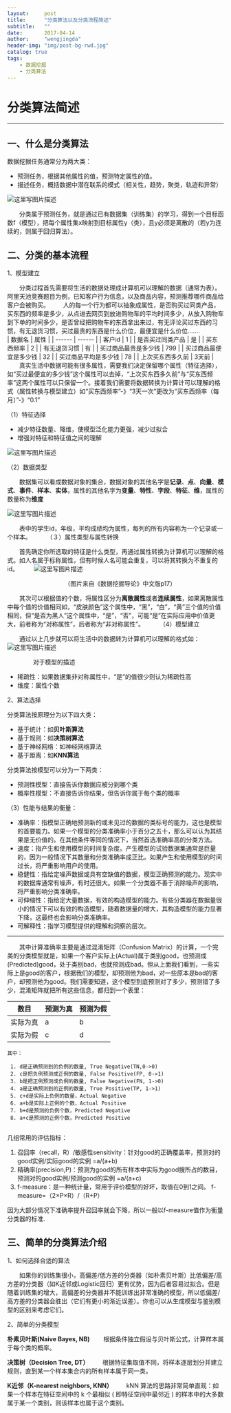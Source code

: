 ```yaml
---
layout:     post
title:      "分类算法以及分类流程简述"
subtitle:   ""
date:       2017-04-14 
author:     "wengjingda"
header-img: "img/post-bg-rwd.jpg"
catalog: true
tags:
    - 数据挖掘
    - 分类算法
---
```


分类算法简述
======


----------

**一、什么是分类算法**
-------------

数据挖掘任务通常分为两大类：

 - 预测任务，根据其他属性的值，预测特定属性的值。
 - 描述任务，概括数据中潜在联系的模式（相关性，趋势，聚类，轨迹和异常）
 
![这里写图片描述](/img/introduction-for-the-classification-process/1.jpg)<p>

　　分类属于预测任务，就是通过已有数据集（训练集）的学习，得到一个目标函数f（模型），把每个属性集x映射到目标属性y（类），且y必须是离散的（若y为连续的，则属于回归算法）。

二、**分类的基本流程**
---------

1、模型建立

 　　分类过程首先需要将生活的数据处理成计算机可以理解的数据（通常为表）。阿里天池竞赛题目为例，已知客户行为信息，以及商品内容，预测推荐哪件商品给客户会被购买。
 　　人的每一个行为都可以抽象成属性，是否购买过同类产品，买东西的频率是多少，从点进去网页到放进购物车的平均时间多少，从放入购物车到下单的时间多少，是否曾经把购物车的东西拿出来过，有无评论买过东西的习惯，有无退货习惯，买过最贵的东西是什么价位，最便宜是什么价位.......
 <br />
| 数据名 | 属性 |
| ------ | ------ |
| 客户id | 1 |
| 是否买过同类产品 | 是 |
| 买东西频率 | 2 |
| 有无退货习惯 | 有 |
| 买过商品最贵是多少钱 | 799 |
| 买过商品最便宜是多少钱 | 32 |
| 买过商品平均是多少钱 | 78 |
| 上次买东西多久前 | 3天前 |
 <br />
　　真实生活中数据可能有很多属性，需要我们决定保留哪个属性（特征选择），如“买过最便宜的多少钱”这个属性可以去掉，“上次买东西多久前”与“买东西频率”这两个属性可以只保留一个。接着我们需要将数据转换为计算计可以理解的格式（属性转换与模型建立）如“买东西频率”-》“3天一次”更改为“买东西频率（每月）”-》“0.1”

（1）特征选择

 - 减少特征数量、降维，使模型泛化能力更强，减少过拟合
 - 增强对特征和特征值之间的理解

![这里写图片描述](/img/introduction-for-the-classification-process/2.jpg)<p>

（2）数据类型

　　数据集可以看成数据对象的集合，数据对象的其他名字是**记录**、**点**、**向量**、**模式**、**事件**、**样本**、**实体**，属性的其他名字为**变量**、**特性**、**字段**、**特征**、**维**，属性的数量称为**维度**

![这里写图片描述](/img/introduction-for-the-classification-process/3.jpg)<p>
　　表中的学生id，年级，平均成绩均为属性，每列的所有内容称为一个记录或一个样本。
　　
（３）属性类型与属性转换

　　首先确定你所选取的特征是什么类型，再通过属性转换为计算机可以理解的格式。如人名属于标称属性，但有时候人名可能会重复，可以将其转换为不重复的id。
　　
![这里写图片描述](/img/introduction-for-the-classification-process/4.jpg)<p>
　　　　　　　　　　（图片来自《数据挖掘导论》中文版p17）

　　其次可以根据值的个数，将属性区分为**离散属性**或者**连续属性**，如果离散属性中每个值的价值相同如，“皮肤颜色”这个属性中，“黑”，“白”，“黄”三个值的价值相同，但“是否为黑人”这个属性中，“是”，“否”，可能“是”在实际应用中价值更大，前者称为“对称属性”，后者称为“非对称属性”。
　　
（4）模型建立

　　通过以上几步就可以将生活中的数据转为计算机可以理解的格式如：![这里写图片描述](/img/introduction-for-the-classification-process/5.jpg)<p>
　　
　　对于模型的描述

 - 稀疏性：如果数据集非对称属性中，“是”的值很少则认为稀疏性高
 - 维度：属性个数

2、算法选择

分类算法按原理分为以下四大类：

 - 基于统计：如**贝叶斯算法**
 - 基于规则：如**决策树算法**
 - 基于神经网络：如神经网络算法
 - 基于距离：如**KNN算法**

分类算法按模型可以分为一下两类：

 - 预测性模型：直接告诉你数据应被分到哪个类
 - 概率性模型：不直接告诉你结果，但告诉你属于每个类的概率

（3）性能与结果的衡量：

 - 准确率：指模型正确地预测新的或未见过的数据的类标号的能力，这也是模型的首要能力。如果一个模型的分类准确率小于百分之五十，那么可以认为其结果是无价值的。在其他条件等同的情况下，当然首选准确率高的分类方法。
 - 速度：指产生和使用模型的时间复杂度。产生模型的试验数据集通常是巨量的，因为一般情况下其数量和分类准确率成正比。如果产生和使用模型的时间过长，将严重影响用户的使用。
 - 稳健性：指给定噪声数据或具有空缺值的数据，模型正确预测的能力。现实中的数据库通常有噪声，有时还很大。如果一个分类器不善于消除噪声的影响，将严重影响分类准确率。
 - 可伸缩性：指给定大量数据，有效的构造模型的能力。有些分类器在数据量很小的情况下可以有效的构造模型，随着数据量的增大，其构造模型的能力显著下降，这最终也会影响分类准确率。
 - 可解释性：指学习模型提供的理解和洞察的层次。


----------


　　其中计算准确率主要是通过混淆矩阵（Confusion Matrix）的计算，一个完美的分类模型就是，如果一个客户实际上(Actual)属于类别good，也预测成(Predicted)good，处于类别bad，也就预测成bad。但从上面我们看到，一些实际上是good的客户，根据我们的模型，却预测他为bad，对一些原本是bad的客户，却预测他为good。我们需要知道，这个模型到底预测对了多少，预测错了多少，混淆矩阵就把所有这些信息，都归到一个表里： 

| 数目  | 预测为真 | 预测为假 |
| ------ | ------ | ------ |
| 实际为真 | a | b|
| 实际为假 | c | d|

```
其中：

 1. d是正确预测到的负例的数量, True Negative(TN,0->0)
 2. c是把负例预测成正例的数量, False Positive(FP, 0->1)
 3. b是把正例预测成负例的数量, False Negative(FN, 1->0)
 4. a是正确预测到的正例的数量, True Positive(TP, 1->1)
 5. c+d是实际上负例的数量，Actual Negative
 6. a+b是实际上正例的个数，Actual Positive
 7. b+d是预测的负例个数，Predicted Negative
 8. a+c是预测的正例个数，Predicted Positive
	
```
几组常用的评估指标：

 1. 召回率（recall，R）/敏感性sensitivity：针对good的正确覆盖率，预测对的good实例/实际good的实例 =a/(a+b)
 2. 精确率(precision,P)：预测为good的所有样本中实际为good搜所占的数目，预测对的good实例/预测good的实例 =a/(a+c)
 3. f-measure：是一种统计量，常用于评价模型的好坏，取值在0到1之间。 f-measure=（2×P×R）/（R+P）
 
因为大部分情况下准确率提升召回率就会下降，所以一般以f-measure值作为衡量分类器的标准.

三、简单的分类算法介绍
----------------

1、如何选择合适的算法

　　如果你的训练集很小，高偏差/低方差的分类器（如朴素贝叶斯）比低偏差/高方差的分类器（如K近邻或Logistic回归）更有优势，因为后者容易过拟合。但是随着训练集的增大，高偏差的分类器并不能训练出非常准确的模型，所以低偏差/高方差的分类器会胜出（它们有更小的渐近误差）。你也可以从生成模型与鉴别模型的区别来考虑它们。

2、简单的分类模型

**朴素贝叶斯(Naive Bayes, NB)**
　　根据条件独立假设与贝叶斯公式，计算样本属于每个类的概率。

**决策树（Decision Tree, DT）**
　　根据特征集取值不同，将样本逐层划分并建立规则，直到某一个样本集合内的所有样本属于同一类。

**K近邻（K-nearest neighbors, KNN）**
　　kNN 算法的思路非常简单直观：如果一个样本在特征空间中的 k 个最相似 ( 即特征空间中最邻近 ) 的样本中的大多数属于某一个类别，则该样本也属于这个类别。



